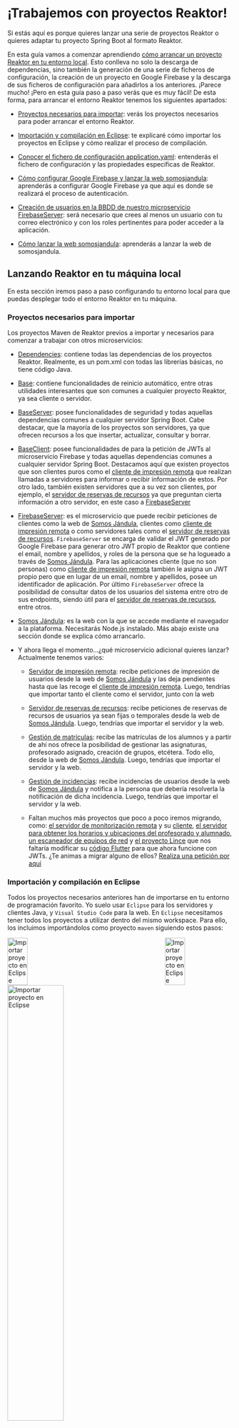 # ¡Trabajemos con proyectos Reaktor!

Si estás aquí es porque quieres lanzar una serie de proyectos Reaktor o quieres adaptar tu proyecto Spring Boot al formato Reaktor.

En esta guía vamos a comenzar aprendiendo [cómo arrancar un proyecto Reaktor en tu entorno local](#lanzando-reaktor-en-tu-máquina-local). Esto conlleva no solo la descarga de dependencias, sino también la generación de una serie de ficheros de configuración, la creación de un proyecto en Google Firebase y la descarga de sus ficheros de configuración para añadirlos a los anteriores. ¡Parece mucho! ¡Pero en esta guía paso a paso verás que es muy fácil! De esta forma, para arrancar el entorno Reaktor tenemos los siguientes apartados:

- [Proyectos necesarios para importar](#proyectos-necesarios-para-importar): verás los proyectos necesarios para poder arrancar el entorno Reaktor.
  
- [Importación y compilación en Eclipse](#importación-y-compilación-en-eclipse): te explicaré cómo importar los proyectos en Eclipse y cómo realizar el proceso de compilación.
  
- [Conocer el fichero de configuración application.yaml](#fichero-de-configuración-applicationyaml): entenderás el fichero de configuración y las propiedades específicas de Reaktor.

- [Cómo configurar Google Firebase y lanzar la web somosjandula](#cómo-configurar-google-firebase): aprenderás a configurar Google Firebase ya que aquí es donde se realizará el proceso de autenticación.
  
- [Creación de usuarios en la BBDD de nuestro microservicio FirebaseServer](#creación-de-usuarios-en-la-bbdd-de-nuestro-microservicio-firebaseserver): será necesario que crees al menos un usuario con tu correo electrónico y con los roles pertinentes para poder acceder a la aplicación.

- [Cómo lanzar la web somosjandula](#cómo-lanzar-la-web-somosjandula): aprenderás a lanzar la web de somosjandula.

## Lanzando Reaktor en tu máquina local

En esta sección iremos paso a paso configurando tu entorno local para que puedas desplegar todo el entorno Reaktor en tu máquina.

### Proyectos necesarios para importar

Los proyectos Maven de Reaktor previos a importar y necesarios para comenzar a trabajar con otros microservicios:

- [Dependencies](https://github.com/IESJandula/Reaktor_Dependencies/): contiene todas las dependencias de los proyectos Reaktor. Realmente, es un pom.xml con todas las librerías básicas, no tiene código Java.

- [Base](https://github.com/IESJandula/Reaktor_Base/): contiene funcionalidades de reinicio automático, entre otras utilidades interesantes que son comunes a cualquier proyecto Reaktor, ya sea cliente o servidor.

- [BaseServer](https://github.com/IESJandula/Reaktor_BaseServer/): posee funcionalidades de seguridad y todas aquellas dependencias comunes a cualquier servidor Spring Boot. Cabe destacar, que la mayoría de los proyectos son servidores, ya que ofrecen recursos a los que insertar, actualizar, consultar y borrar.

- [BaseClient](https://github.com/IESJandula/Reaktor_BaseClient/): posee funcionalidades de para la petición de JWTs al microservicio Firebase y todas aquellas dependencias comunes a cualquier servidor Spring Boot. Destacamos aquí que existen proyectos que son clientes puros como el [cliente de impresión remota](https://github.com/IESJandula/Reaktor_PrintersClient/) que realizan llamadas a servidores para informar o recibir información de estos. Por otro lado, también existen servidores que a su vez son clientes, por ejemplo, el [servidor de reservas de recursos](https://github.com/IESJandula/Reaktor_BookingServer) ya que preguntan cierta información a otro servidor, en este caso a [FirebaseServer](https://github.com/IESJandula/Reaktor_FirebaseServer/)

- [FirebaseServer](https://github.com/IESJandula/Reaktor_FirebaseServer/): es el microservicio que puede recibir peticiones de clientes como la web de [Somos Jándula](https://github.com/IESJandula/somosjandula/), clientes como [cliente de impresión remota](https://github.com/IESJandula/Reaktor_PrintersClient/) o como servidores tales como el [servidor de reservas de recursos](https://github.com/IESJandula/Reaktor_BookingServer). ``FirebaseServer`` se encarga de validar el JWT generado por Google Firebase para generar otro JWT propio de Reaktor que contiene el email, nombre y apellidos, y roles de la persona que se ha logueado a través de [Somos Jándula](https://github.com/IESJandula/somosjandula/). Para las aplicaciones cliente (que no son personas) como [cliente de impresión remota](https://github.com/IESJandula/Reaktor_PrintersClient/) también le asigna un JWT propio pero que en lugar de un email, nombre y apellidos, posee un identificador de aplicación. Por último ``FirebaseServer`` ofrece la posibilidad de consultar datos de los usuarios del sistema entre otro de sus endpoints, siendo útil para el [servidor de reservas de recursos](https://github.com/IESJandula/Reaktor_BookingServer), entre otros.
  
- [Somos Jándula](https://github.com/IESJandula/somosjandula/): es la web con la que se accede mediante el navegador a la plataforma. Necesitarás Node.js instalado. Más abajo existe una sección donde se explica cómo arrancarlo.
  
- Y ahora llega el momento...¿qué microservicio adicional quieres lanzar? Actualmente tenemos varios:
  
    - [Servidor de impresión remota](https://github.com/IESJandula/Reaktor_PrintersServer): recibe peticiones de impresión de usuarios desde la web de [Somos Jándula](https://github.com/IESJandula/somosjandula/) y las deja pendientes hasta que las recoge el [cliente de impresión remota](https://github.com/IESJandula/Reaktor_PrintersClient/). Luego, tendrías que importar tanto el cliente como el servidor, junto con la web
      
    - [Servidor de reservas de recursos](https://github.com/IESJandula/Reaktor_BookingServer): recibe peticiones de reservas de recursos de usuarios ya sean fijas o temporales desde la web de [Somos Jándula](https://github.com/IESJandula/somosjandula/). Luego, tendrías que importar el servidor y la web.
      
    - [Gestión de matrículas](https://github.com/IESJandula/Reaktor_SchoolManagerServer): recibe las matrículas de los alumnos y a partir de ahí nos ofrece la posibilidad de gestionar las asignaturas, profesorado asignado, creación de grupos, etcétera. Todo ello, desde la web de [Somos Jándula](https://github.com/IESJandula/somosjandula/). Luego, tendrías que importar el servidor y la web.
      
    - [Gestión de incidencias](https://github.com/IESJandula/Reaktor_IssuesServer): recibe incidencias de usuarios desde la web de [Somos Jándula](https://github.com/IESJandula/somosjandula/) y notifica a la persona que debería resolverla la notificación de dicha incidencia. Luego, tendrías que importar el servidor y la web.
 
    - Faltan muchos más proyectos que poco a poco iremos migrando, como: [el servidor de monitorización remota](https://github.com/IESJandula/Reaktor_MonitoringServer) y su [cliente](https://github.com/IESJandula/Reaktor_MonitoringClient), [el servidor para obtener los horarios y ubicaciones del profesorado y alumnado](https://github.com/IESJandula/Reaktor_TimetableServer), [un escaneador de equipos de red](https://github.com/IESJandula/Reaktor_NetworkServer) y [el proyecto Lince](https://github.com/IESJandula/Lince_ServerJava) que nos faltaría modificar su [código Flutter](https://github.com/IESJandula/Lince_Flutter) para que ahora funcione con JWTs. ¿Te animas a migrar alguno de ellos? [Realiza una petición por aquí](https://github.com/IESJandula/Reaktor_Documentacion/issues/new?title=Quiero%20participar%20en%20el%20proyecto...&body=Explica%20aquí%20el%20proyecto%20que%20querrías%20participar...)

### Importación y compilación en Eclipse

Todos los proyectos necesarios anteriores han de importarse en tu entorno de programación favorito. Yo suelo usar ``Eclipse`` para los servidores y clientes Java, y ``Visual Studio Code`` para la web. En ``Eclipse`` necesitamos tener todos los proyectos a utilizar dentro del mismo workspace. Para ello, los incluimos importándolos como proyecto ``maven`` siguiendo estos pasos:

<div style="display: flex; justify-content: space-between; align-items: flex-start;">
    <img src="imgs/importar_proyecto-Eclipse-1.png" width="30%" alt="Importar proyecto en Eclipse">
    <img src="imgs/importar_proyecto-Eclipse-2.png" width="30%" alt="Importar proyecto en Eclipse">
</div>

<img src="imgs/importar_proyecto-Eclipse-3.png" width="50%" heigth="50%" alt="Importar proyecto en Eclipse">

En browse anterior elegimos la carpeta raíz de cada proyecto ``maven`` a importar y hacemos clic en finish cuando veamos que detecta el POM. Una vez lo tenemos importado es importante hacerle un clean install, para ello hacemos click derecho y venimos aquí:

<img src="imgs/maven_build-Eclipse-1.png" width="50%" heigth="50%" alt="Importar proyecto en Eclipse">

En ``maven build``, en goals, escribimos ``clean install`` y ejecutamos:

<img src="imgs/maven_build-Eclipse-2.png" width="50%" heigth="50%" alt="Importar proyecto en Eclipse">

Así aparece si sale bien:

<img src="imgs/maven_build-Eclipse-3.png" width="50%" heigth="50%" alt="Importar proyecto en Eclipse">

**Importante**: Hay que tener en cuenta el orden a la hora de instalar estos módulos ya que alguno puede depender de que otro esté ya instalado anteriormente. Por ello, el orden es el siguiente:

1. [Dependencies](https://github.com/IESJandula/Reaktor_Dependencies/)
2. [Base](https://github.com/IESJandula/Reaktor_Base/)
3. [BaseServer](https://github.com/IESJandula/Reaktor_BaseServer/)
4. [BaseClient](https://github.com/IESJandula/Reaktor_BaseClient/)
5. [FirebaseServer](https://github.com/IESJandula/Reaktor_FirebaseServer/)
6. El/Los proyecto/s que quieras lanzar clientes o servidores ``Java``.
7. [Somos Jándula](https://github.com/IESJandula/somosjandula/) 

### Fichero de configuración application.yaml

Llegados a este punto, es importante que conozcáis los ficheros de configuración antes de arrancar la aplicación, ya que sin una configuración correcta no vais a poder arrancar los clientes y servidores. Antes de nada descarga e instala la versión Community de MySQL(https://dev.mysql.com/downloads/windows/installer/8.0.html), ya que los servidores almacenan información en BBDD. Una vez hecho esto, vamos a ver una serie de propiedades interesantes que posee el fichero ``application.yaml`` (puede tener más en función del proyecto, pero estas son las más interesantes):

```
reaktor:
 publicKeyFile: C:\claves\public_key.pem
 privateKeyFile: C:\claves\private_key.pem
 googleCredentialsFile: C:\claves\firebaseGoogleCredentials.json
 urlCors: http://localhost:5173, http://192.168.1.209:5173
```

Aquí te explico que son cada una de ellas:

- **reaktor.publicKeyFile**: es una ruta al archivo de clave pública, siendo necesaria en todos los proyectos. Como sabes, Reaktor genera sus propios JWT. Pues bien, para aquellos microservicios que quieran validar si el JWT es correcto, se usa esta clave pública para ello. Se almacena en `C:\claves`. Para conseguirla, genera la clave pública utilizando el siguiente comando:

```
openssl rsa -in C:\claves\private_key.pem -pubout -out C:\claves\public_key.pem
```

- **reaktor.privateKeyFile**: es una ruta al archivo de clave privada, siendo solo necesaria en el proyecto ``FirebaseServer``. Como decía arriba, Reaktor genera sus propios JWT y como se puede sobreentender es ``FirebaseServer`` quien los genera, por lo que es importante que tengas en cuenta cómo crear la clave privada, pero solo se utilizará por el microservicio anterior. Se almacena en `C:\claves`. Para conseguirla, genera la clave privada utilizando el siguiente comando:

```
openssl genrsa -out C:\claves\private_key.pem 2048
```

- **reaktor.googleCredentialsFile**: es una ruta al archivo JSON de credenciales de Firebase, siendo solo necesaria en el proyecto FirebaseServer. Se almacena en `C:\claves`. Se explica cómo conseguirla en el apartado [Cómo configurar Google Firebase y lanzar la web somosjandula](#cómo-configurar-google-firebase).

- **reaktor.urlCors**: es una lista de orígenes permitidos para las solicitudes CORS, siendo necesaria en todos los proyectos. Esto es para que solo las URLs que indiquemos sean las que permite el servidor para recibir peticiones. Por ejemplo: `http://localhost:5173, http://192.168.1.209:5173`.

Llegado a este punto, podrás preguntarte de dónde puedes descargar el software openssl. Para ello, debes realizar la descarga desde [aquí](https://slproweb.com/products/Win32OpenSSL.html), eligiendo esta opción:

<img src="imgs/instalar_SSL-1.png" width="40%" heigth="40%" alt="Open SSL">

Una vez instalado, debes añadir a las variables de entorno de Windows la carpeta de instalación:

<img src="imgs/instalar_SSL-2.png" width="40%" heigth="40%" alt="Open SSL">

### Cómo configurar Google Firebase

Para crear una cuenta en firebase usaremos una cuenta de google, siguiendo estos pasos:

1. Entramos a la [Consola de firebase](https://console.firebase.google.com/)

<img src="imgs/configurar_Google_Firebase-1.png" width="40%" heigth="40%" alt="configurar Google Firebase">

2. Elegimos un nombre y damos a continuar hasta el final (google analytics no es necesario) para crear el proyecto..

<img src="imgs/configurar_Google_Firebase-2.png" width="40%" heigth="40%" alt="configurar Google Firebase">

3. Una vez creado elegimos utilizar firebase en nuestra aplicación ``web`` desde este botón:

<img src="imgs/configurar_Google_Firebase-3.png" width="50%" heigth="50%" alt="configurar Google Firebase">

4. Elegimos nombre y registramos

<img src="imgs/configurar_Google_Firebase-4.png" width="40%" heigth="40%" alt="configurar Google Firebase">

5. Esto nos genera el siguiente bloque de código

<img src="imgs/configurar_Google_Firebase-5.png" width="50%" heigth="50%" alt="configurar Google Firebase">

### Creación de usuarios en la BBDD de nuestro microservicio FirebaseServer

Para que el sistema funcione correctamente, es necesario tantos usuarios como personas quieras que accedan a la aplicación. Normalmente, en entorno local solo te bastará con añadir una fila con tu usuario. Para ello, necesitarás hacer un INSERT en la tabla usuario con tu correo electrónico, tu nombre y apellidos, y los roles que quieras tener. En cuanto a los roles, para poder visualizar todas las opciones de la aplicación, se aconseja que el valor sea `PROFESOR,DIRECCION,ADMINISTRADOR`

Repite este paso para cada usuario que necesites agregar al sistema.

### Cómo lanzar la web somosjandula

A continuación, en la raíz del proyecto web [Somos Jándula](https://github.com/IESJandula/somosjandula/) nos creamos el archivo de entorno ``.env`` y utilizamos los datos que nos ha generado para rellenar cada uno de los campos, aquí hay un ejemplo de cómo es:

![configurar somosjandula - 1](imgs/configurar_somosjandula-1.png)

Para lanzar el proyecto web anterior, necesitamos instalar node.js, sino la consola no detecta ``npm``. Tras eso ejecutar el ``npm install`` en la consola cmd, en la raíz del proyecto. Por último, podemos ejecutar el front con ``npm run dev``.

### Anotación necesaria para el arranque de nuestro microservicio

Debemos añadir la anotación siguiente encima de la clase de la aplicación principal de ejecución (la que tiene @SpringBootApplication) del proyecto que se quiere crear o adaptar:

``@ComponentScan(basePackages = {"es.iesjandula"})``

Sin eso no se tendrán en cuenta los módulos añadidos anteriormente y el programa actuará como si no estuvieran.
